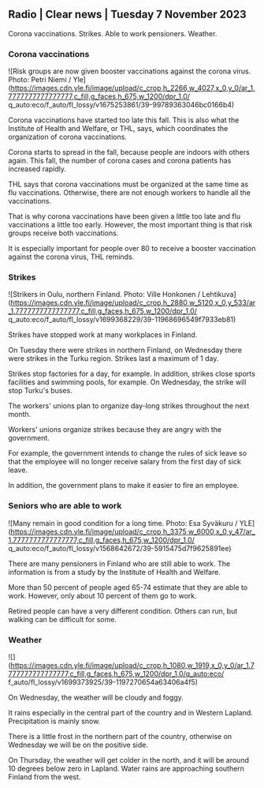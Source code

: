 ## Radio \| Clear news \| Tuesday 7 November 2023

Corona vaccinations. Strikes. Able to work pensioners. Weather.

### Corona vaccinations

![Risk groups are now given booster vaccinations against the corona virus. Photo: Petri Niemi / Yle](https://images.cdn.yle.fi/image/upload/c_crop,h_2266,w_4027,x_0,y_0/ar_1.7777777777777777,c_fill,g_faces,h_675,w_1200/dpr_1.0/ q_auto:eco/f_auto/fl_lossy/v1675253861/39-99789363046bc0166b4)

Corona vaccinations have started too late this fall. This is also what the Institute of Health and Welfare, or THL, says, which coordinates the organization of corona vaccinations.

Corona starts to spread in the fall, because people are indoors with others again. This fall, the number of corona cases and corona patients has increased rapidly.

THL says that corona vaccinations must be organized at the same time as flu vaccinations. Otherwise, there are not enough workers to handle all the vaccinations.

That is why corona vaccinations have been given a little too late and flu vaccinations a little too early. However, the most important thing is that risk groups receive both vaccinations.

It is especially important for people over 80 to receive a booster vaccination against the corona virus, THL reminds.

### Strikes

![Strikers in Oulu, northern Finland. Photo: Ville Honkonen / Lehtikuva](https://images.cdn.yle.fi/image/upload/c_crop,h_2880,w_5120,x_0,y_533/ar_1.7777777777777777,c_fill,g_faces,h_675,w_1200/dpr_1.0/ q_auto:eco/f_auto/fl_lossy/v1699368229/39-11968696549f7933eb81)

Strikes have stopped work at many workplaces in Finland.

On Tuesday there were strikes in northern Finland, on Wednesday there were strikes in the Turku region. Strikes last a maximum of 1 day.

Strikes stop factories for a day, for example. In addition, strikes close sports facilities and swimming pools, for example. On Wednesday, the strike will stop Turku's buses.

The workers' unions plan to organize day-long strikes throughout the next month.

Workers' unions organize strikes because they are angry with the government.

For example, the government intends to change the rules of sick leave so that the employee will no longer receive salary from the first day of sick leave.

In addition, the government plans to make it easier to fire an employee.

### Seniors who are able to work

![Many remain in good condition for a long time. Photo: Esa Syväkuru / YLE](https://images.cdn.yle.fi/image/upload/c_crop,h_3375,w_6000,x_0,y_47/ar_1.7777777777777777,c_fill,g_faces,h_675,w_1200/dpr_1.0/ q_auto:eco/f_auto/fl_lossy/v1568642672/39-5915475d7f9625891ee)

There are many pensioners in Finland who are still able to work. The information is from a study by the Institute of Health and Welfare.

More than 50 percent of people aged 65-74 estimate that they are able to work. However, only about 10 percent of them go to work.

Retired people can have a very different condition. Others can run, but walking can be difficult for some.

### Weather

![](https://images.cdn.yle.fi/image/upload/c_crop,h_1080,w_1919,x_0,y_0/ar_1.7777777777777777,c_fill,g_faces,h_675,w_1200/dpr_1.0/q_auto:eco/ f_auto/fl_lossy/v1699373925/39-1197270654a63406a4f5)

On Wednesday, the weather will be cloudy and foggy.

It rains especially in the central part of the country and in Western Lapland. Precipitation is mainly snow.

There is a little frost in the northern part of the country, otherwise on Wednesday we will be on the positive side.

On Thursday, the weather will get colder in the north, and it will be around 10 degrees below zero in Lapland. Water rains are approaching southern Finland from the west.
